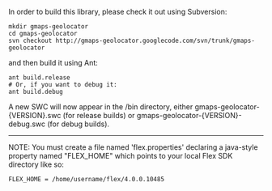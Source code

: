 In order to build this library, please check it out using Subversion:
```
mkdir gmaps-geolocator
cd gmaps-geolocator
svn checkout http://gmaps-geolocator.googlecode.com/svn/trunk/gmaps-geolocator
```
and then build it using Ant:
```
ant build.release
# Or, if you want to debug it:
ant build.debug
```
A new SWC will now appear in the /bin directory, either gmaps-geolocator-{VERSION}.swc (for release builds) or gmaps-geolocator-{VERSION}-debug.swc (for debug builds).


---

NOTE: You must create a file named 'flex.properties' declaring a java-style property named "FLEX\_HOME" which points to your local Flex SDK directory like so:
```
FLEX_HOME = /home/username/flex/4.0.0.10485
```